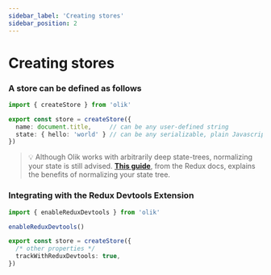 ```yaml
---
sidebar_label: 'Creating stores'
sidebar_position: 2
---
```


# Creating stores

### A store can be defined as follows
```ts
import { createStore } from 'olik'

export const store = createStore({
  name: document.title,     // can be any user-defined string
  state: { hello: 'world' } // can be any serializable, plain Javascript object
})
```

> 💡 Although Olik works with arbitrarily deep state-trees, normalizing your state is still advised.
[**This guide**](https://redux.js.org/recipes/structuring-reducers/normalizing-state-shape), from the Redux docs, explains the benefits of normalizing your state tree.

### Integrating with the Redux Devtools Extension
```ts
import { enableReduxDevtools } from 'olik'

enableReduxDevtools()

export const store = createStore({
  /* other properties */
  trackWithReduxDevtools: true,
})
```